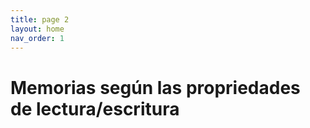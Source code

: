 ```yaml
---
title: page 2
layout: home
nav_order: 1
---
```

<h1>Memorias según las propriedades de lectura/escritura</h1>
